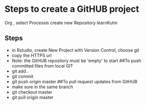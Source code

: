 ﻿# Steps to create a GitHUB project
Org , select Processis
create new Repository learnKuhn

## Steps
* in Rstudio, create New Project with Version Control, choose git
* copy the HTTPS url 
* Note: the GitHUB repository must be 'empty' to start
##To push committed files from local GIT
* git add *.*
* git commit
* git push origin master
##To pull request updates from GitHUB
* make sure in the same branch
* git checkout master
* git pull origin master
